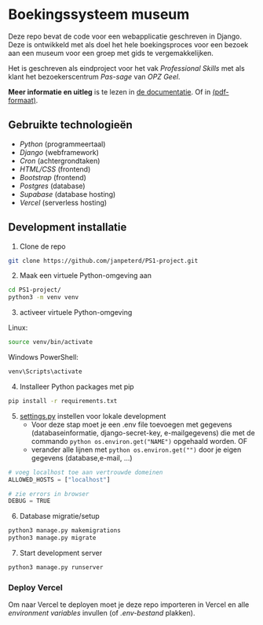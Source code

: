 # Boekingssysteem museum

Deze repo bevat de code voor een webapplicatie geschreven in Django. Deze is ontwikkeld met als doel het hele boekingsproces voor een bezoek aan een museum voor een groep met gids te vergemakkelijken.

Het is geschreven als eindproject voor het vak _Professional Skills_ met als klant het bezoekerscentrum _Pas-sage_ van _OPZ Geel_.

**Meer informatie en uitleg** is te lezen in [de documentatie](./documentatie/documentatie.md). Of in [(pdf-formaat)](./documentatie/documentatie.pdf).

## Gebruikte technologieën

- _Python_ (programmeertaal)
- _Django_ (webframework)
- _Cron_ (achtergrondtaken)
- _HTML/CSS_ (frontend)
- _Bootstrap_ (frontend)
- _Postgres_ (database)
- _Supabase_ (database hosting)
- _Vercel_ (serverless hosting)

## Development installatie

1. Clone de repo

```bash
git clone https://github.com/janpeterd/PS1-project.git

```

2. Maak een virtuele Python-omgeving aan

```bash
cd PS1-project/
python3 -m venv venv
```

3. activeer virtuele Python-omgeving

Linux:

```bash
source venv/bin/activate
```

Windows PowerShell:

```powershell
venv\Scripts\activate
```

4. Installeer Python packages met pip

```bash
pip install -r requirements.txt
```

5. [settings.py](./djangoProject/settings.py) instellen voor lokale development
   - Voor deze stap moet je een .env file toevoegen met gegevens (databaseinformatie, django-secret-key, e-mailgegevens) die met de commando `python os.environ.get("NAME")` opgehaald worden.
     OF
   - verander alle lijnen met `python os.environ.get("")` door je eigen gegevens (database,e-mail, ...)

```python
# voeg localhost toe aan vertrouwde domeinen
ALLOWED_HOSTS = ["localhost"]

# zie errors in browser
DEBUG = TRUE
```

6. Database migratie/setup

```bash
python3 manage.py makemigrations
python3 manage.py migrate

```

7. Start development server

```bash
python3 manage.py runserver
```

### Deploy Vercel

Om naar Vercel te deployen moet je deze repo importeren in Vercel en alle _environment variables_ invullen (of _.env-bestand_ plakken).
